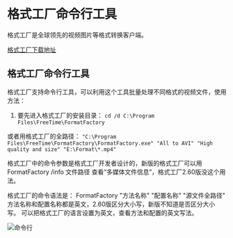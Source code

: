 # 格式工厂命令行工具

格式工厂是全球领先的视频图片等格式转换客户端。

[格式工厂下载地址](http://www.pcfreetime.com/formatfactory/CN/index.html)

## 格式工厂命令行工具

格式工厂支持命令行工具，可以利用这个工具批量处理不同格式的视频文件，使用方法：

1. 要先进入格式工厂的安装目录：
`cd /d C:\Program Files\FreeTime\FormatFactory`

或者用格式工厂的全路径：
`"C:\Program Files\FreeTime\FormatFactory\FormatFactory.exe" "All to AVI" "High quality and size" "E:\Format\*.mp4" `

格式工厂中的命令参数是格式工厂开发者设计的，新版的格式工厂可以用
FormatFactory /info 文件路径
查看“多媒体文件信息”，格式工厂2.60版没这个用法。


格式工厂的命令语法是：
FormatFactory "方法名称" "配置名称" "源文件全路径"
方法名称和配置名称都是英文，2.60版区分大小写，新版不知道是否区分大小写。
可以把格式工厂的语言设置为英文，查看方法和配置的英文写法。

![命令行](https://ld-1257319773.cos.ap-beijing.myqcloud.com/wiki/FormatFactory/ffactory.gif)
